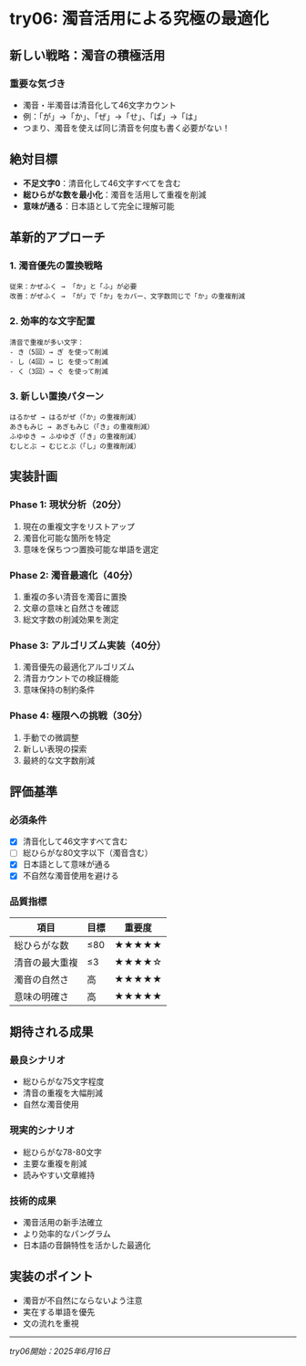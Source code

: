 # try06: 濁音活用による究極の最適化

## 新しい戦略：濁音の積極活用

### 重要な気づき
- 濁音・半濁音は清音化して46文字カウント
- 例：「が」→「か」、「ぜ」→「せ」、「ぱ」→「は」
- つまり、濁音を使えば同じ清音を何度も書く必要がない！

## 絶対目標
- **不足文字0**：清音化して46文字すべてを含む
- **総ひらがな数を最小化**：濁音を活用して重複を削減
- **意味が通る**：日本語として完全に理解可能

## 革新的アプローチ

### 1. 濁音優先の置換戦略
```
従来：かぜふく → 「か」と「ふ」が必要
改善：がぜふく → 「が」で「か」をカバー、文字数同じで「か」の重複削減
```

### 2. 効率的な文字配置
```
清音で重複が多い文字：
- き（5回）→ ぎ を使って削減
- し（4回）→ じ を使って削減  
- く（3回）→ ぐ を使って削減
```

### 3. 新しい置換パターン
```
はるかぜ → はるがぜ（「か」の重複削減）
あきもみじ → あぎもみじ（「き」の重複削減）
ふゆゆき → ふゆゆぎ（「き」の重複削減）
むしとぶ → むじとぶ（「し」の重複削減）
```

## 実装計画

### Phase 1: 現状分析（20分）
1. 現在の重複文字をリストアップ
2. 濁音化可能な箇所を特定
3. 意味を保ちつつ置換可能な単語を選定

### Phase 2: 濁音最適化（40分）
1. 重複の多い清音を濁音に置換
2. 文章の意味と自然さを確認
3. 総文字数の削減効果を測定

### Phase 3: アルゴリズム実装（40分）
1. 濁音優先の最適化アルゴリズム
2. 清音カウントでの検証機能
3. 意味保持の制約条件

### Phase 4: 極限への挑戦（30分）
1. 手動での微調整
2. 新しい表現の探索
3. 最終的な文字数削減

## 評価基準

### 必須条件
- [x] 清音化して46文字すべて含む
- [ ] 総ひらがな80文字以下（濁音含む）
- [x] 日本語として意味が通る
- [x] 不自然な濁音使用を避ける

### 品質指標
| 項目 | 目標 | 重要度 |
|------|------|--------|
| 総ひらがな数 | ≤80 | ★★★★★ |
| 清音の最大重複 | ≤3 | ★★★★☆ |
| 濁音の自然さ | 高 | ★★★★★ |
| 意味の明確さ | 高 | ★★★★★ |

## 期待される成果

### 最良シナリオ
- 総ひらがな75文字程度
- 清音の重複を大幅削減
- 自然な濁音使用

### 現実的シナリオ
- 総ひらがな78-80文字
- 主要な重複を削減
- 読みやすい文章維持

### 技術的成果
- 濁音活用の新手法確立
- より効率的なパングラム
- 日本語の音韻特性を活かした最適化

## 実装のポイント
- 濁音が不自然にならないよう注意
- 実在する単語を優先
- 文の流れを重視

---
*try06開始：2025年6月16日*